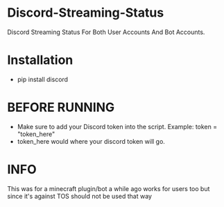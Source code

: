 # Discord-Streaming-Status
Discord Streaming Status For Both User Accounts And Bot Accounts.

# Installation 
- pip install discord

# BEFORE RUNNING
- Make sure to add your Discord token into the script. Example: token = "token_here"
- token_here would where your discord token will go.

# INFO
This was for a minecraft plugin/bot a while ago works for users too but since it's against TOS should not be used that way
